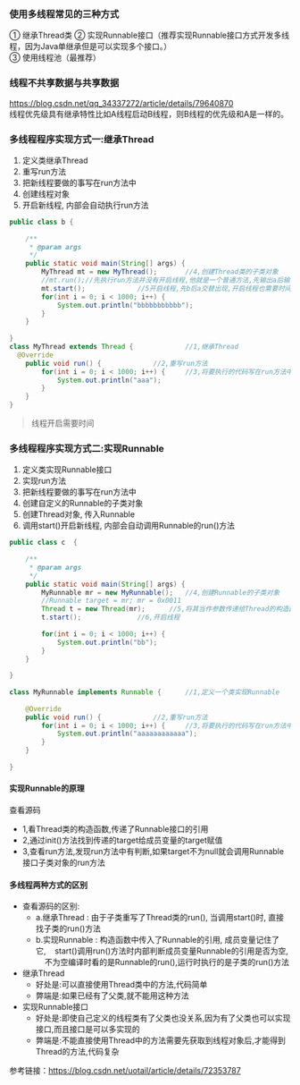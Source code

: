 ### 使用多线程常见的三种方式
① 继承Thread类 
② 实现Runnable接口（推荐实现Runnable接口方式开发多线程，因为Java单继承但是可以实现多个接口。）  
③ 使用线程池（最推荐）  
### 线程不共享数据与共享数据
https://blog.csdn.net/qq_34337272/article/details/79640870  
线程优先级具有继承特性比如A线程启动B线程，则B线程的优先级和A是一样的。

### 多线程程序实现方式一:继承Thread
1. 定义类继承Thread 
2. 重写run方法 
3. 把新线程要做的事写在run方法中  
4. 创建线程对象  
5. 开启新线程, 内部会自动执行run方法


```java
public class b {
 
	/**
	 * @param args
	 */
	public static void main(String[] args) {
		MyThread mt = new MyThread();		//4,创建Thread类的子类对象
		//mt.run();//先执行run方法并没有开启线程,他就是一个普通方法,先输出a后输出b.
		mt.start();				//5开启线程,先b后a交替出现,开启线程也需要时间
		for(int i = 0; i < 1000; i++) {
			System.out.println("bbbbbbbbbbb");
		}
	}
 
}
class MyThread extends Thread {				//1,继承Thread
  @Override
	public void run() {				//2,重写run方法
		for(int i = 0; i < 1000; i++) {		//3,将要执行的代码写在run方法中
			System.out.println("aaa");
		}
	}
}
```
> 线程开启需要时间
### 多线程程序实现方式二:实现Runnable
1. 定义类实现Runnable接口
2. 实现run方法
3. 把新线程要做的事写在run方法中
4. 创建自定义的Runnable的子类对象
5. 创建Thread对象, 传入Runnable
6. 调用start()开启新线程, 内部会自动调用Runnable的run()方法
```java
public class c  {
 
	/**
	 * @param args
	 */
	public static void main(String[] args) {
		MyRunnable mr = new MyRunnable();	//4,创建Runnable的子类对象
		//Runnable target = mr;	mr = 0x0011
		Thread t = new Thread(mr);		//5,将其当作参数传递给Thread的构造函数
		t.start();				//6,开启线程
		
		for(int i = 0; i < 1000; i++) {
			System.out.println("bb");
		}
	}
 
}
 
class MyRunnable implements Runnable {		//1,定义一个类实现Runnable
 
	@Override
	public void run() {				//2,重写run方法
		for(int i = 0; i < 1000; i++) {		//3,将要执行的代码写在run方法中
			System.out.println("aaaaaaaaaaaa");
		}
	}
	
}
```
#### 实现Runnable的原理 
查看源码  
* 1,看Thread类的构造函数,传递了Runnable接口的引用    
* 2,通过init()方法找到传递的target给成员变量的target赋值 
* 3,查看run方法,发现run方法中有判断,如果target不为null就会调用Runnable接口子类对象的run方法
  
#### 多线程两种方式的区别
* 查看源码的区别:
	* a.继承Thread : 由于子类重写了Thread类的run(), 当调用start()时, 直接找子类的run()方法
	* b.实现Runnable : 构造函数中传入了Runnable的引用, 成员变量记住了它, 
  start()调用run()方法时内部判断成员变量Runnable的引用是否为空, 
    不为空编译时看的是Runnable的run(),运行时执行的是子类的run()方法
* 继承Thread
	* 好处是:可以直接使用Thread类中的方法,代码简单
	* 弊端是:如果已经有了父类,就不能用这种方法
* 实现Runnable接口
	* 好处是:即使自己定义的线程类有了父类也没关系,因为有了父类也可以实现接口,而且接口是可以多实现的
	* 弊端是:不能直接使用Thread中的方法需要先获取到线程对象后,才能得到Thread的方法,代码复杂



参考链接：https://blog.csdn.net/uotail/article/details/72353787 

